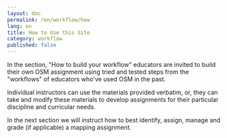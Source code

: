 ```yaml
---
layout: doc
permalink: /en/workflow/how
lang: en
title: How to Use this Site
category: workflow
published: false
---
```


In the section, "How to build your workflow" educators are invited to build their own OSM assignment using tried and tested steps from the "workflows" of educators who've used OSM in the past. 

Individual instructors can use the materials provided verbatim, or, they can take and modify these materials to develop assignments for their particular discipline and curricular needs. 

In the next section we will instruct how to best identify, assign, manage and grade (if applicable) a mapping assignment.
